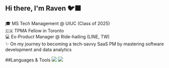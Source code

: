 ## Hi there, I'm Raven 🐦‍⬛

🎓 MS Tech Management @ UIUC (Class of 2025)<br>
🇨🇦 TPMA Fellow in Toronto<br>
💻 Ex-Product Manager @ Ride-hailing (LINE, TW)<br>
✨ On my journey to becoming a tech-savvy SaaS PM by mastering software development and data analytics<br>

##Languages & Tools
<a target="_blank" rel="noopener noreferrer nofollow" href="https://camo.githubusercontent.com/038b300b19664dfbbac632986d197ae5e26322ffcf9bb6521aade16fcf8f7d8b/68747470733a2f2f696d672e736869656c64732e696f2f62616467652f2d507974686f6e2d3337373661623f7374796c653d666c6174266c6f676f3d707974686f6e266c6f676f436f6c6f723d7768697465"><img src="https://camo.githubusercontent.com/038b300b19664dfbbac632986d197ae5e26322ffcf9bb6521aade16fcf8f7d8b/68747470733a2f2f696d672e736869656c64732e696f2f62616467652f2d507974686f6e2d3337373661623f7374796c653d666c6174266c6f676f3d707974686f6e266c6f676f436f6c6f723d7768697465" data-canonical-src="https://img.shields.io/badge/-Python-3776ab?style=flat&amp;logo=python&amp;logoColor=white" style="max-width: 100%;"></a>
<img src="https://camo.githubusercontent.com/038b300b19664dfbbac632986d197ae5e26322ffcf9bb6521aade16fcf8f7d8b/68747470733a2f2f696d672e736869656c64732e696f2f62616467652f2d507974686f6e2d3337373661623f7374796c653d666c6174266c6f676f3d707974686f6e266c6f676f436f6c6f723d7768697465" data-canonical-src="https://img.shields.io/badge/-Python-3776ab?style=flat&amp;logo=python&amp;logoColor=white" style="max-width: 100%;">
